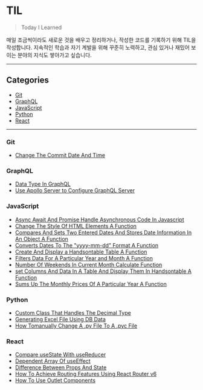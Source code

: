 # TIL

> Today I Learned

매일 조금씩이라도 새로운 것을 배우고 정리하거나, 작성한 코드를 기록하기 위해 TIL을 작성합니다.
지속적인 학습과 자기 계발을 위해 꾸준히 노력하고, 관심 있거나 재밌어 보이는 분야의 지식도 쌓아가고 싶습니다.

<hr>

## Categories

- [Git](#git)
- [GraphQL](#graphql)
- [JavaScript](#javascript)
- [Python](#python)
- [React](#react)

<hr>

### Git

- [Change The Commit Date And Time](https://github.com/kmseunh/til/blob/main/Git/change-the-commit-date-and-time.md)

### GraphQL

- [Data Type In GraphQL](https://github.com/kmseunh/til/blob/main/GraphQL/data-type-in-graphql.md)
- [Use Apollo Server to Configure GraphQL Server](https://github.com/kmseunh/til/blob/main/GraphQL/use-apollo-server-to-configure-graphql-server.md)

### JavaScript

- [Async Await And Promise Handle Asynchronous Code In Javascript](https://github.com/kmseunh/til/blob/main/javascript/async-await-and-promise-handle-asynchronous-code-in-javascript.md)
- [Change The Style Of HTML Elements A Function](https://github.com/kmseunh/til/blob/main/javascript/change%20the-style-of-html-elements-a-function.md)
- [Compares And Sets Two Entered Dates And Stores Date Information In An Object A Function](https://github.com/kmseunh/til/blob/main/javascript/compares-and-sets-two-entered-dates-and-stores-date-information-in-an-object-a-function.md)
- [Converts Dates To The "yyyy-mm-dd" Format A Function](https://github.com/kmseunh/til/blob/main/javascript/converts-dates-to-the-yyyy-mm-dd-format-a-function.md)
- [Create And Display a Handsontable Table A Function](https://github.com/kmseunh/til/blob/main/javascript/create-and-display-a-handsontable-table-a-function.md)
- [Filters Data For A Particular Year and Month A Function](https://github.com/kmseunh/til/blob/main/javascript/filters-data-for-a-particular-year-and-month-a-function.md)
- [Number Of Weekends In Current Month Calculate Function](https://github.com/kmseunh/til/blob/main/javascript/number-of-weekends-in-current-month-calculate-function.md)
- [set Columns And Data In A Table And Display Them In Handsontable A Function](https://github.com/kmseunh/til/blob/main/javascript/set-columns-and-data-in-a-table-and-display-them-in-handsontable-a-function.md)
- [Sums Up The Monthly Prices Of A Particular Year A Function](https://github.com/kmseunh/til/blob/main/javascript/sums-up-the-monthly-prices-of-a-particular-year-a-function.md)

### Python

- [Custom Class That Handles The Decimal Type](https://github.com/kmseunh/til/blob/main/python/custom-class-that-handles-the-decimal-type.md)
- [Generating Excel File Using DB Data](https://github.com/kmseunh/til/blob/main/python/generating-excel-file-using-db-data.md)
- [How Tomanually Change A .py File To A .pyc File](https://github.com/kmseunh/til/blob/main/python/how-tomanually-change-a-py-file-to-a-pyc-file.md)

### React

- [Compare useState With useReducer](https://github.com/kmseunh/til/blob/main/react/compare%20useState%20with%20useReducer.md)
- [Dependent Array Of useEffect](https://github.com/kmseunh/til/blob/main/react/dependent-array-of-useEffect.md)
- [Difference Between Props And State](https://github.com/kmseunh/til/blob/main/react/difference-between-props-and-state.md)
- [How To Achieve Routing Features Using React Router v6](https://github.com/kmseunh/til/blob/main/react/how-to-achieve-routing-features-using-react-router-dom-v6.md)
- [How To Use Outlet Components](https://github.com/kmseunh/til/blob/main/react/how-to-use-outlet-components.md)
